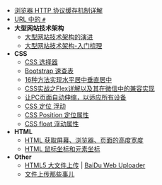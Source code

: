 - [浏览器 HTTP 协议缓存机制详解](./browse-http-cache.md)
- [URL 中的 `#`](./url_hash.md)
- **大型网站技术架构**
    - [大型网站技术架构的演进](./website-evolution.md)
    - [大型网站技术架构-入门梳理](./website-evolution-summary.md)
- **CSS**
    - [CSS 选择器](./css-selector.md)
    - [Bootstrap 速查表](http://www.ctolib.com/cheatsheets-Bootstrap-ch.html)
    - [16种方法实现水平居中垂直居中](http://louiszhai.github.io/2016/03/12/css-center/)
    - [CSS实战之Flex详解以及其在微信中的兼容实现](https://segmentfault.com/a/1190000004139009)
    - [让PC页面自动伸缩，以适应所有设备](http://blog.freeedit.cn/2017/05/09/HTML-0001-make-the-PC-page-Flexible)
    - [CSS 定位 浮动](https://segmentfault.com/a/1190000003856280)
    - [CSS Position 定位属性](http://www.cnblogs.com/polk6/archive/2013/07/26/3214847.html)
    - [CSS float 浮动属性](http://www.cnblogs.com/polk6/p/3142187.html)
- **HTML**
    - [HTML 获取屏幕、浏览器、页面的高度宽度](http://www.cnblogs.com/polk6/p/5051935.html)
    - [HTML 鼠标坐标和元素坐标](http://www.cnblogs.com/polk6/p/6624779.html)
- **Other**
    - [HTML5 大文件上传](https://hhqqnu.github.io/2017/02/08/Html5%E5%A4%A7%E6%96%87%E4%BB%B6%E4%B8%8A%E4%BC%A0/) | [BaiDu Web Uploader](http://fex.baidu.com/webuploader)
    - [文件上传那些事儿](http://www.admin10000.com/document/13589.html)

